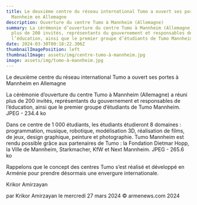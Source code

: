 ```yaml
---
title: Le deuxième centre du réseau international Tumo a ouvert ses portes à
  Mannheim en Allemagne
description: Ouverture du centre Tumo à Mannheim (Allemagne)
summary: La cérémonie d’ouverture du centre Tumo à Mannheim (Allemagne) a réuni
  plus de 200 invités, représentants du gouvernement et responsables de
  l’éducation, ainsi que le premier groupe d’étudiants de Tumo Mannheim.
date: 2024-03-30T00:18:22.306Z
thumbnailImagePosition: left
thumbnailImage: assets/img/centre-tumo-à-mannheim.jpg
image: assets/img/tumo-à-mannheim.jpg
---
```

Le deuxième centre du réseau international Tumo a ouvert ses portes à Mannheim en Allemagne


La cérémonie d’ouverture du centre Tumo à Mannheim (Allemagne) a réuni plus de 200 invités, représentants du gouvernement et responsables de l’éducation, ainsi que le premier groupe d’étudiants de Tumo Mannheim.
JPEG - 234.4 ko

Dans ce centre de 1 000 étudiants, les étudiants étudieront 8 domaines : programmation, musique, robotique, modélisation 3D, réalisation de films, de jeux, design graphique, peinture et photographie.
Tumo Mannheim est rendu possible grâce aux partenaires de Tumo : la Fondation Dietmar Hopp, la Ville de Mannheim, Starkmacher, KfW et Next Mannheim.
JPEG - 265.6 ko

Rappelons que le concept des centres Tumo s’est réalisé et développé en Arménie pour prendre désormais une envergure internationale.

Krikor Amirzayan

par Krikor Amirzayan le mercredi 27 mars 2024
© armenews.com 2024